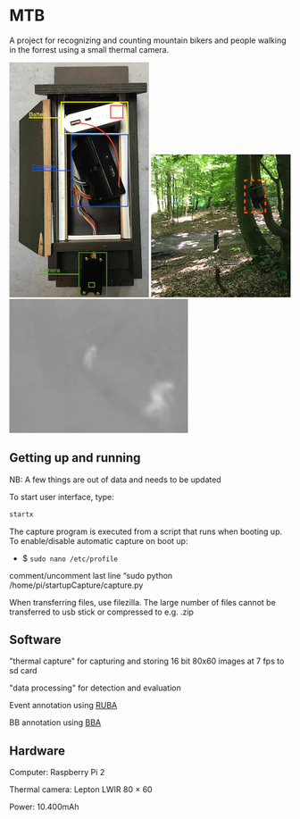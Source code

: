 # MTB
A project for recognizing and counting mountain bikers and people walking in the forrest using a small thermal camera.

![box_content](data/examples/box.png "Content of bird box") ![setup_example](data/examples/marked_box.png "Bird box placed in tree with view of path") ![output_example](data/examples/Intensity2.png "Example of a captured thermal image(mapped to fit 8bit)")  

## Getting up and running
NB: A few things are out of data and needs to be updated

To start user interface, type:
```bash
startx
```

The capture program is executed from a script that runs when booting up. To enable/disable automatic capture on boot up:

- $ `sudo nano /etc/profile`

comment/uncomment last line “sudo python /home/pi/startupCapture/capture.py

When transferring files, use filezilla. The large number of files cannot be transferred to usb stick or compressed to e.g. .zip

## Software
"thermal capture" for capturing and storing 16 bit 80x60 images at 7 fps to sd card

"data processing" for detection and evaluation

Event annotation using [RUBA](https://bitbucket.org/aauvap/ruba/downloads/)

BB annotation using [BBA](https://bitbucket.org/aauvap/bounding-box-annotator/downloads/)

## Hardware
Computer: Raspberry Pi 2

Thermal camera: Lepton LWIR 80 × 60

Power: 10.400mAh
